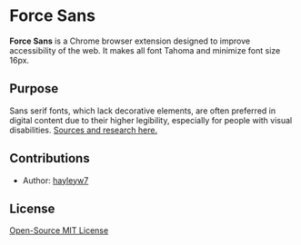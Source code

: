 # Force Sans

**Force Sans** is a Chrome browser extension designed to improve accessibility of the web. It makes all font Tahoma and minimize font size 16px.

## Purpose

Sans serif fonts, which lack decorative elements, are often preferred in digital content due to their higher legibility, especially for people with visual disabilities. [Sources and research here.](https://github.com/hayleyw7/documentation/purpose/font.md)

## Contributions

- Author: [hayleyw7](https://github.com/hayleyw7)

## License

[Open-Source MIT License](https://github.com/hayleyw7/lightreader/blob/main/license.txt)
